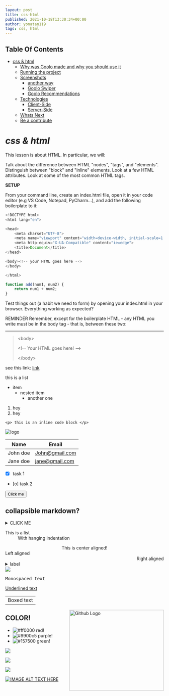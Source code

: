 ```yaml
---
layout: post
title: css-html
published: 2021-10-18T13:30:34+00:00
author: yonatan119
tags: css, html
---
```

## Table Of Contents
- [css & html](#css-&-html)
  * [Why was Goolo made and why you should use it](#Why-was-Goolo-made-and-why-you-should-use-it)
  * [Running the project](#running-the-project)
  * [Screenshots](#screenshots)
    * [another way](#anotherway)
    + [Goolo Swiper](#Goolo-Swiper)
    + [Goolo Recommendations](#Goolo-Recommendations)
  * [Technologies](#technologies)
    + [Client-Side](#client-side)
    + [Server-Side](#server-side)
  * [Whats Next](#whats-next)
  * [Be a contribute](#be-a-contribute)
# *css & html*

This lesson is about HTML. In particular, we will:

Talk about the difference between HTML "nodes", "tags", and "elements".
Distinguish between "block" and "inline" elements.
Look at a few HTML attributes.
Look at some of the most common HTML tags.


**SETUP**

From your command line, create an index.html file, open it in your code editor (e.g VS Code, Notepad, PyCharm...), and add the following boilerplate to it:

```javascript
<!DOCTYPE html>
<html lang="en">

<head>
    <meta charset="UTF-8">
    <meta name="viewport" content="width=device-width, initial-scale=1.0">
    <meta http-equiv="X-UA-Compatible" content="ie=edge">
    <title>Document</title>
</head>

<body><!-- your HTML goes here -->
</body>

</html>
```
```javascript
function add(num1, num2) {
    return num1 + num2;
}
```
Test things out (a habit we need to form) by opening your index.html in your browser. Everything working as expected?



REMINDER
Remember, except for the boilerplate HTML - any HTML you write must be in the body tag - that is, between these two:

---
>\<body>
>
>\<!-- Your HTML goes here! -->
>
>\</body>

see this link:
[link](https://link.com)

this is a list
* item
    * nested item
        * another one

1. hey
2. hey

`<p> this is an inline code block </p>`

![logo]()

| Name| Email     
| - | - 
| John doe| John@gmail.com
| Jane doe| jane@gmail.com

* [x] task 1
* [o] task 2

<button name="button">Click me</button>

## collapsible markdown?

<details>
<summary>CLICK ME</summary>
<p>

#### yes, even hidden code blocks!

```javascript
console.log("hello world!")
```

</p>
</details>

<dl>
  <dt>This is a list</dt>
  <dd>With hanging indentation</dd>
</dl>

<div align="center">This is center aligned!</div>
<div align="left">Left aligned</div>
<div align="right">Right aligned</div>

<details>
  <summary>label</summary>
  ...goodies in here.
</details>

<img valign="middle" src="https://img.shields.io/badge/for-example-brightgreen.svg">

<samp>Monospaced text</samp>

<ins>Underlined text</ins>

<table><tr><td>Boxed text</td></tr></table>

[//]: # (This comment won't be rendered to the visitor!)

<img src="https://some-img-host.com/1234567/image.png" width=300 height="256" title="Github Logo" align=right>

## COLOR!

- ![#ff0000](https://placehold.it/12/ff0000?text=+) red!
- ![#9900c5](https://placehold.it/15/9900c5?text=+) purple!
- ![#157500](https://placehold.it/20/157500?text=+) green!

![](https://placehold.it/400x90/ff0000/000000?text=IMPORTANT!)

![](https://placehold.it/400x90/ff6600/000?text=WARNING!)

![](https://placehold.it/350x90/009955/fff?text=SUCCESS!)

[![IMAGE ALT TEXT HERE](http://img.youtube.com/vi/YOUTUBE_VIDEO_ID_HERE/0.jpg)](http://www.youtube.com/watch?v=YOUTUBE_VIDEO_ID_HERE)
